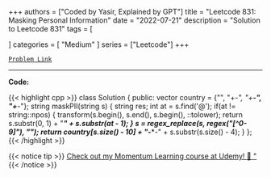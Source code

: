 
+++
authors = ["Coded by Yasir, Explained by GPT"]
title = "Leetcode 831: Masking Personal Information"
date = "2022-07-21"
description = "Solution to Leetcode 831"
tags = [
    
]
categories = [
    "Medium"
]
series = ["Leetcode"]
+++



[`Problem Link`](https://leetcode.com/problems/masking-personal-information/description/)

---

**Code:**

{{< highlight cpp >}}
class Solution {
public:
    vector<string> country = {"", "+*-", "+**-", "+***-"};
    string maskPII(string s) {
        string res;
        int at = s.find('@');
        if(at != string::npos) {
            transform(s.begin(), s.end(), s.begin(), ::tolower);
            return s.substr(0, 1) + "*****" + s.substr(at - 1);
        }
        s = regex_replace(s, regex("[^0-9]"), "");
        return country[s.size() - 10]  + "***-***-" + s.substr(s.size() - 4);
    }
};
{{< /highlight >}}


{{< notice tip >}}
[Check out my Momentum Learning course at Udemy! 🚀 "](https://www.udemy.com/course/blind-75-the-data-structures-and-algorithms-essentials/)
{{< /notice >}}

